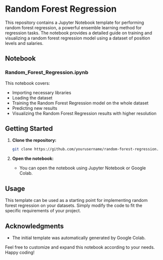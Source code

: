 # Random Forest Regression

This repository contains a Jupyter Notebook template for performing random forest regression, a powerful ensemble learning method for regression tasks. The notebook provides a detailed guide on training and visualizing a random forest regression model using a dataset of position levels and salaries.

## Notebook

### Random_Forest_Regression.ipynb

This notebook covers:
- Importing necessary libraries
- Loading the dataset
- Training the Random Forest Regression model on the whole dataset
- Predicting new results
- Visualizing the Random Forest Regression results with higher resolution

## Getting Started

1. **Clone the repository:**
    ```bash
    git clone https://github.com/yourusername/random-forest-regression.git
    ```

2. **Open the notebook:**
    - You can open the notebook using Jupyter Notebook or Google Colab.

## Usage

This template can be used as a starting point for implementing random forest regression on your datasets. Simply modify the code to fit the specific requirements of your project.


## Acknowledgments

- The initial template was automatically generated by Google Colab.

Feel free to customize and expand this notebook according to your needs. Happy coding!
